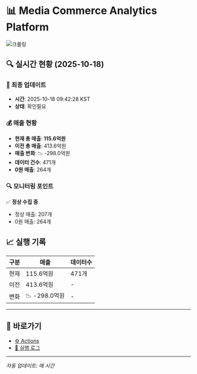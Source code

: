 # 📊 Media Commerce Analytics Platform

![크롤링](https://img.shields.io/badge/크롤링-확인필요-orange)

## 🔍 실시간 현황 (2025-10-18)

### 📍 최종 업데이트
- **시간**: 2025-10-18 09:42:28 KST
- **상태**: 확인필요

### 💰 매출 현황
- **현재 총 매출**: **115.6억원**
- **이전 총 매출**: 413.6억원
- **매출 변화**: 📉 -298.0억원
- **데이터 건수**: 471개
- **0원 매출**: 264개

### 🔍 모니터링 포인트

✅ **정상 수집 중**
- 정상 매출: 207개
- 0원 매출: 264개


## 📈 실행 기록

| 구분 | 매출 | 데이터수 |
|------|------|----------|
| 현재 | 115.6억원 | 471개 |
| 이전 | 413.6억원 | - |
| 변화 | 📉 -298.0억원 | - |

---

## 🔗 바로가기

- [⚙️ Actions](../../actions)
- [📝 실행 로그](../../actions/workflows/daily_scraping.yml)

---

*자동 업데이트: 매 시간*
